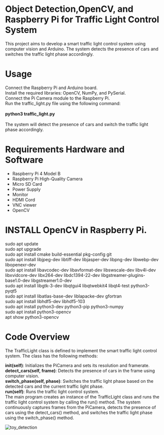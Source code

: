 #  Object Detection,OpenCV, and Raspberry Pi for Traffic Light Control System

This project aims to develop a smart traffic light control system using computer vision and Arduino. The system detects the presence of cars and switches the traffic light phase accordingly. <br />
# Usage
Connect the Raspberry Pi and Arduino board. <br />
Install the required libraries: OpenCV, NumPy, and PySerial.<br />
Connect the Pi Camera module to the Raspberry Pi.<br />
Run the traffic_light.py file using the following command:<br />
<br />
**python3 traffic_light.py** <br />
<br />
The system will detect the presence of cars and switch the traffic light phase accordingly.
# Requirements Hardware and Software
- Raspberry Pi 4 Model B  <br />
- Raspberry Pi High-Quality Camera <br />
- Micro SD Card <br />
- Power Supply <br />
- Monitor <br />
- HDMI Cord <br />
- VNC viewer <br />
- OpenCV

# INSTALL OpenCV in Raspberry Pi.
sudo apt update <br />
sudo apt upgrade <br />
sudo apt install cmake build-essential pkg-config git <br />
sudo apt install libjpeg-dev libtiff-dev libjasper-dev libpng-dev libwebp-dev libopenexr-dev <br />
sudo apt install libavcodec-dev libavformat-dev libswscale-dev libv4l-dev libxvidcore-dev libx264-dev libdc1394-22-dev libgstreamer-plugins-base1.0-dev libgstreamer1.0-dev <br />
sudo apt install libgtk-3-dev libqtgui4 libqtwebkit4 libqt4-test python3-pyqt5 <br />
sudo apt install libatlas-base-dev liblapacke-dev gfortran <br />
sudo apt install libhdf5-dev libhdf5-103 <br />
sudo apt install python3-dev python3-pip python3-numpy <br />
sudo apt install python3-opencv <br />
apt show python3-opencv <br />

# Code Overview
The TrafficLight class is defined to implement the smart traffic light control system. The class has the following methods: <br />

**__init__(self)**: Initializes the PiCamera and sets its resolution and framerate.<br />
**detect_cars(self, frame)**: Detects the presence of cars in the frame using computer vision.<br />
**switch_phase(self, phase)**: Switches the traffic light phase based on the detected cars and the current traffic light phase.<br />
**run(self)**: Runs the traffic light control system.<br />
The main program creates an instance of the TrafficLight class and runs the traffic light control system by calling the run() method. The system continuously captures frames from the PiCamera, detects the presence of cars using the detect_cars() method, and switches the traffic light phase using the switch_phase() method.<br />

![toy_detection](https://user-images.githubusercontent.com/85798077/177434860-8b693e29-af2e-4856-b60b-a2d168864f3a.jpg)
